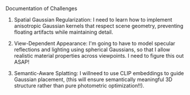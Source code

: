 Documentation of Challenges 

1. Spatial Gaussian Regularization: I need to learn how to implement anisotropic Gaussian kernels that respect scene geometry, preventing floating artifacts while maintaining detail.

2. View-Dependent Appearance: I'm going to have to model specular reflections and lighting using spherical Gaussians, so that I allow realistic material properties across viewpoints. I need to figure this out ASAP!

3. Semantic-Aware Splatting: I willneed to use CLIP embeddings to guide Gaussian placement, (this will ensure semantically meaningful 3D structure rather than pure photometric optimization!!).